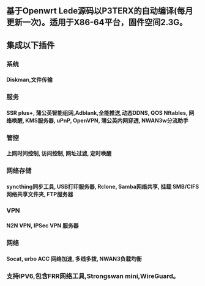 ## 基于Openwrt Lede源码以P3TERX的自动编译(每月更新一次)。适用于X86-64平台，固件空间2.3G。
## 集成以下插件


### 系统
#### Diskman,文件传输
### 服务
#### SSR plus+, 蒲公英智能组网,Adblank,全能推送,动态DDNS, QOS Nftables, 网络唤醒, KMS服务器, uPnP, OpenVPN, 蒲公英内网穿透, NWAN3w分流助手 
### 管控
#### 上网时间控制, 访问控制, 网址过滤, 定时唤醒
### 网络存储
#### syncthing同步工具, USB打印服务器, Rclone, Samba网络共享, 挂载 SMB/CIFS 网络共享文件夹, FTP服务器
### VPN 
#### N2N VPN, IPSec VPN 服务器
### 网络 
#### Socat, urbo ACC 网络加速, 多线多拨, NWAN3负载均衡


### 支持IPV6,包含FRR网络工具,Strongswan mini,WireGuard。

